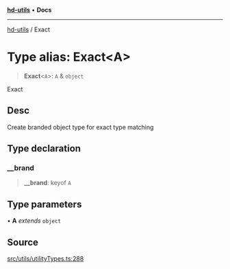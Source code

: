 [**hd-utils**](../README.md) • **Docs**

***

[hd-utils](../globals.md) / Exact

# Type alias: Exact\<A\>

> **Exact**\<`A`\>: `A` & `object`

Exact

## Desc

Create branded object type for exact type matching

## Type declaration

### \_\_brand

> **\_\_brand**: keyof `A`

## Type parameters

• **A** *extends* `object`

## Source

[src/utils/utilityTypes.ts:288](https://github.com/AhmadHddad/h-utils/blob/5c76ff5de068cee019fc632d9da2e395721bb48f/src/utils/utilityTypes.ts#L288)
